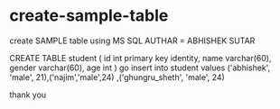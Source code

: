 # create-sample-table
create SAMPLE table using MS SQL 
AUTHAR = ABHISHEK SUTAR


CREATE TABLE student (
id int primary key identity,
name varchar(60),
gender varchar(60),
age int
)
go
insert into student values ('abhishek', 'male', 21),('najim','male',24) ,('ghungru_sheth', 'male', 24)


thank you
